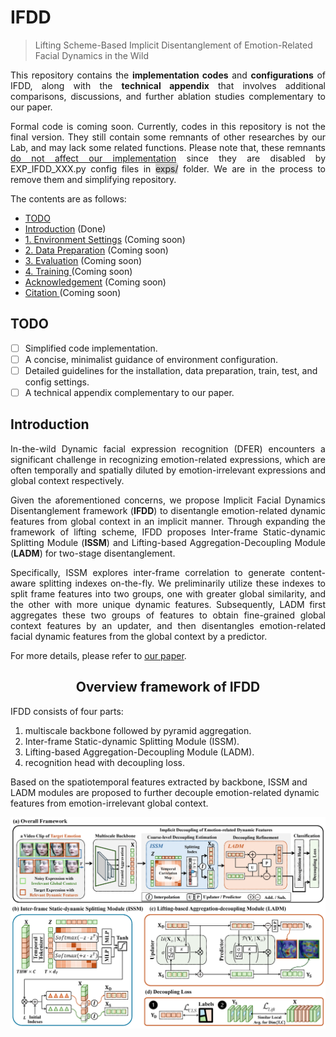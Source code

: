 # IFDD

> Lifting Scheme-Based Implicit Disentanglement of Emotion-Related Facial Dynamics in the Wild

<p style="text-align: justify;">This repository contains the <strong>implementation codes</strong> and <strong>configurations</strong> of IFDD, along with the <strong>technical appendix</strong> that involves additional comparisons, discussions, and further ablation studies complementary to our paper. </p>

<p style="text-align: justify;"> Formal code is coming soon. Currently, codes in this repository is not the final version. They still contain some remnants of other researches by our Lab, and may lack some related functions. Please note that, these remnants <span style="text-decoration: underline;">do not affect our implementation</span> since they are disabled by EXP_IFDD_XXX.py config files in <span style="background-color: #d3d3d3;">exps/</span> folder. We are in the process to remove them and simplifying repository.</p>

The contents are as follows:

- [TODO](#todo)
- [Introduction](#introduction) (Done)
- [1. Environment Settings](#1-environment-settings) (Coming soon)
- [2. Data Preparation](#2-data-preparation) (Coming soon)
- [3. Evaluation](#3-evaluation) (Coming soon)
- [4. Training ](#4-training)(Coming soon)
- [Acknowledgement](#acknowledgement) (Coming soon)
- [Citation ](#citation)(Coming soon)

## TODO

- [ ] Simplified code implementation.
- [ ] A concise, minimalist guidance of environment configuration.
- [ ] Detailed guidelines for the installation, data preparation, train, test, and config settings.
- [ ] A technical appendix complementary to our paper.

## Introduction

<p style="text-align: justify;">In-the-wild Dynamic facial expression recognition (DFER) encounters a significant challenge in recognizing emotion-related expressions, which are often temporally and spatially diluted by emotion-irrelevant expressions and global context respectively. </p>

<p style="text-align: justify;">Given the aforementioned concerns, we propose Implicit Facial Dynamics Disentanglement framework (<strong>IFDD</strong>) to disentangle emotion-related dynamic features from global context in an implicit manner. Through expanding the framework of lifting scheme, IFDD proposes Inter-frame Static-dynamic Splitting Module (<strong>ISSM</strong>) and Lifting-based Aggregation-Decoupling Module (<strong>LADM</strong>) for two-stage disentanglement.</p>

<p style="text-align: justify;">Specifically, ISSM explores inter-frame correlation to generate content-aware splitting indexes on-the-fly. We preliminarily utilize these indexes to split frame features into two groups, one with greater global similarity, and the other with more unique dynamic features. Subsequently, LADM first aggregates these two groups of features to obtain fine-grained global context features by an updater, and then disentangles emotion-related facial dynamic features from the global context by a predictor.</p>

For more details, please refer to [our paper]().

<h2 align="center">Overview framework of IFDD</h2>

IFDD consists of four parts:

1. multiscale backbone followed by pyramid aggregation.
2. Inter-frame Static-dynamic Splitting Module (ISSM).
3. Lifting-based Aggregation-Decoupling Module (LADM).
4. recognition head with decoupling loss.

Based on the spatiotemporal features extracted by backbone, ISSM and LADM modules are proposed to further decouple emotion-related dynamic features from emotion-irrelevant global context.

<img src="assets/framework.png" width="1000">